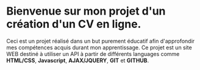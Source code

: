 # Bienvenue sur mon projet d'un création d'un CV en ligne.
Ceci est un projet réalisé dans un but purement éducatif afin d'approfondir mes compétences acquis durant mon apprentissage.
Ce projet est un site WEB destiné à utiliser un API à partir de différents languages comme **HTML/CSS**, **Javascript**, **AJAX/JQUERY**, **GIT** et **GITHUB**. 
